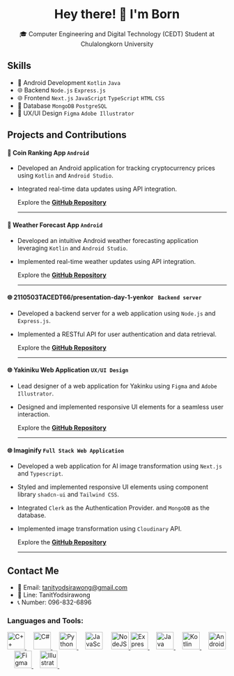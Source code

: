 <div align="center">

# Hey there! 👋 I'm Born

🎓 Computer Engineering and Digital Technology (CEDT) Student at Chulalongkorn University

</div>

## Skills

- 📱 Android Development `Kotlin` `Java`
- 🌐 Backend `Node.js` `Express.js`
- 🌐 Frontend `Next.js` `JavaScript` `TypeScript` `HTML` `CSS`
- 🔗 Database `MongoDB` `PostgreSQL`
- 🎨 UX/UI Design `Figma` `Adobe Illustrator`

## Projects and Contributions

#### **📱 Coin Ranking App `Android`**

- Developed an Android application for tracking cryptocurrency prices using `Kotlin` and `Android Studio`.
- Integrated real-time data updates using API integration.

  Explore the **[GitHub Repository ](https://github.com/XunFlowerrr/CoinRankingApp)**

  ***

#### **📱 Weather Forecast App `Android`**

- Developed an intuitive Android weather forecasting application leveraging `Kotlin` and `Android Studio`.
- Implemented real-time weather updates using API integration.

  Explore the **[GitHub Repository](https://github.com/XunFlowerrr/Weather-Forecast)**

  ***

#### **🌐 2110503TACEDT66/presentation-day-1-yenkor ` Backend server`**

- Developed a backend server for a web application using `Node.js` and `Express.js`.
- Implemented a RESTful API for user authentication and data retrieval.

  Explore the **[GitHub Repository](https://github.com/2110503TACEDT66/presentation-day-1-yenkor)**

  ***

#### **🌐 Yakiniku Web Application `UX/UI Design`**

- Lead designer of a web application for Yakinku using `Figma` and `Adobe Illustrator`.
- Designed and implemented responsive UI elements for a seamless user interaction.

  Explore the **[GitHub Repository](https://github.com/Taihenc/YAKINIKU)**

  ***

#### **🌐 Imaginify `Full Stack Web Application`**

- Developed a web application for AI image transformation using `Next.js` and `Typescript`.
- Styled and implemented responsive UI elements using component library `shadcn-ui` and `Tailwind CSS`.
- Integrated `Clerk` as the Authentication Provider. and `MongoDB` as the database.
- Implemented image transformation using `Cloudinary` API.

  Explore the **[GitHub Repository](https://github.com/XunFlowerrr/Imaginify)**

  ***

## Contact Me

- 📧 Email: tanityodsirawong@gmail.com
- 📱 Line: TanitYodsirawong
- 📞 Number: 096-832-6896

<h3 align="left">Languages and Tools:</h3>
<p align="left">
    <a href="https://isocpp.org" target="_blank" rel="noreferrer">
        <img src="https://upload.wikimedia.org/wikipedia/commons/1/18/ISO_C%2B%2B_Logo.svg" alt="C++" width="40" height="40"/>
    </a>&nbsp;&nbsp;&nbsp;
    <a href="https://learn.microsoft.com/en-us/dotnet/csharp/tour-of-csharp/" target="_blank" rel="noreferrer">
        <img src="https://upload.wikimedia.org/wikipedia/commons/b/bd/Logo_C_sharp.svg" alt="C#" width="40" height="40"/>
    </a>&nbsp;&nbsp;&nbsp;
    <a href="https://www.python.org" target="_blank" rel="noreferrer">
        <img src="https://www.vectorlogo.zone/logos/python/python-icon.svg" alt="Python" width="40" height="40"/>
    </a>&nbsp;&nbsp;&nbsp;
    <a target="_blank" rel="noreferrer">
        <img src="https://upload.wikimedia.org/wikipedia/commons/9/99/Unofficial_JavaScript_logo_2.svg" alt="JavaScript" width="40" height="40"/>
    </a>&nbsp;&nbsp;&nbsp;
    <a href="https://nodejs.org/en" target="_blank" rel="noreferrer">
        <img src="https://upload.wikimedia.org/wikipedia/commons/d/d9/Node.js_logo.svg" alt="NodeJS" width="40" height="40"/>
    <a href="https://expressjs.com" target="_blank" rel="noreferrer">
        <img src="https://www.vectorlogo.zone/logos/expressjs/expressjs-icon.svg" alt="Express" width="40" height="40"/>
    </a>&nbsp;&nbsp;&nbsp;
    <a href="https://dev.java" target="_blank" rel="noreferrer">
        <img src="https://www.vectorlogo.zone/logos/java/java-icon.svg" alt="Java" width="40" height="40"/>
    </a>&nbsp;&nbsp;&nbsp;
    <a href="https://kotlinlang.org" target="_blank" rel="noreferrer">
        <img src="https://www.vectorlogo.zone/logos/kotlinlang/kotlinlang-icon.svg" alt="Kotlin" width="40" height="40"/>
    </a>&nbsp;&nbsp;&nbsp;
    <a href="https://developer.android.com" target="_blank" rel="noreferrer">
        <img src="https://upload.wikimedia.org/wikipedia/commons/9/95/Android_Studio_Icon_3.6.svg" alt="Android Studio" width="40" height="40"/>
    </a>&nbsp;&nbsp;&nbsp;
    <a href="https://www.figma.com" target="_blank" rel="noreferrer">
        <img src="https://www.vectorlogo.zone/logos/figma/figma-icon.svg" alt="Figma" width="40" height="40"/>
    </a>&nbsp;&nbsp;&nbsp;
    <a href="https://www.adobe.com/products/illustrator.html" target="_blank" rel="noreferrer">
        <img src="https://upload.wikimedia.org/wikipedia/commons/f/fb/Adobe_Illustrator_CC_icon.svg" alt="Illustrator" width="40" height="40"/>
    </a>&nbsp;&nbsp;&nbsp;

</p>
